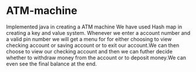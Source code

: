 # ATM-machine
Implemented java in creating a ATM machine
We have used Hash map in creating a key and value system. Whenever we enter a account number  and a valid pin number we will get a menu for for either choosing to view checking account or saving account or to exit our account.We can then choose to view our checking account and then we can futher decide whether to withdraw money from the account or to deposit money.We can even see the final balance at the end.
